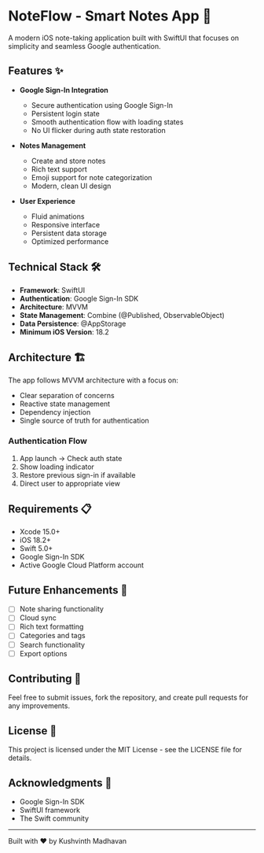 # NoteFlow - Smart Notes App 📝

A modern iOS note-taking application built with SwiftUI that focuses on simplicity and seamless Google authentication.

## Features ✨

- **Google Sign-In Integration** 
  - Secure authentication using Google Sign-In
  - Persistent login state
  - Smooth authentication flow with loading states
  - No UI flicker during auth state restoration

- **Notes Management**
  - Create and store notes
  - Rich text support
  - Emoji support for note categorization
  - Modern, clean UI design

- **User Experience**
  - Fluid animations
  - Responsive interface
  - Persistent data storage
  - Optimized performance

## Technical Stack 🛠

- **Framework**: SwiftUI
- **Authentication**: Google Sign-In SDK
- **Architecture**: MVVM
- **State Management**: Combine (@Published, ObservableObject)
- **Data Persistence**: @AppStorage
- **Minimum iOS Version**: 18.2

## Architecture 🏗

The app follows MVVM architecture with a focus on:
- Clear separation of concerns
- Reactive state management
- Dependency injection
- Single source of truth for authentication

### Authentication Flow
1. App launch → Check auth state
2. Show loading indicator
3. Restore previous sign-in if available
4. Direct user to appropriate view

## Requirements 📋

- Xcode 15.0+
- iOS 18.2+
- Swift 5.0+
- Google Sign-In SDK
- Active Google Cloud Platform account

## Future Enhancements 🔮

- [ ] Note sharing functionality
- [ ] Cloud sync
- [ ] Rich text formatting
- [ ] Categories and tags
- [ ] Search functionality
- [ ] Export options

## Contributing 🤝

Feel free to submit issues, fork the repository, and create pull requests for any improvements.

## License 📄

This project is licensed under the MIT License - see the LICENSE file for details.

## Acknowledgments 🙏

- Google Sign-In SDK
- SwiftUI framework
- The Swift community

---

Built with ❤️ by Kushvinth Madhavan
